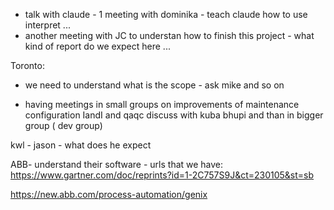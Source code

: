 - talk with claude - 1 meeting with dominika - teach claude how to use interpret ...
- another meeting with JC to understan how to finish this project - what kind of report do we expect here ...

Toronto:
- we need to understand what is the scope - ask mike and so on

- having meetings in small groups on improvements of maintenance configuration IandI and qaqc
discuss with kuba bhupi and than in bigger group ( dev group)

kwl - jason - what does he expect

ABB- understand their software - urls that we have:
https://www.gartner.com/doc/reprints?id=1-2C757S9J&ct=230105&st=sb

https://new.abb.com/process-automation/genix